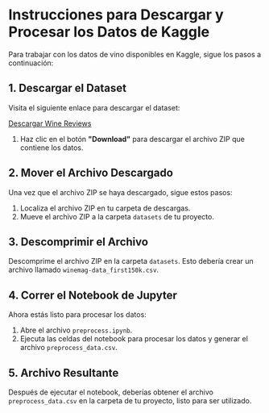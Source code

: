 # Instrucciones para Descargar y Procesar los Datos de Kaggle

Para trabajar con los datos de vino disponibles en Kaggle, sigue los pasos a continuación:

## 1. Descargar el Dataset

Visita el siguiente enlace para descargar el dataset:

[Descargar Wine Reviews](https://www.kaggle.com/datasets/zynicide/wine-reviews?select=winemag-data_first150k.csv)

1. Haz clic en el botón **"Download"** para descargar el archivo ZIP que contiene los datos.

## 2. Mover el Archivo Descargado

Una vez que el archivo ZIP se haya descargado, sigue estos pasos:

1. Localiza el archivo ZIP en tu carpeta de descargas.
2. Mueve el archivo ZIP a la carpeta `datasets` de tu proyecto.

## 3. Descomprimir el Archivo

Descomprime el archivo ZIP en la carpeta `datasets`. Esto debería crear un archivo llamado `winemag-data_first150k.csv`.

## 4. Correr el Notebook de Jupyter

Ahora estás listo para procesar los datos:

1. Abre el archivo `preprocess.ipynb`.
2. Ejecuta las celdas del notebook para procesar los datos y generar el archivo `preprocess_data.csv`.

## 5. Archivo Resultante

Después de ejecutar el notebook, deberías obtener el archivo `preprocess_data.csv` en la carpeta de tu proyecto, listo para ser utilizado.
